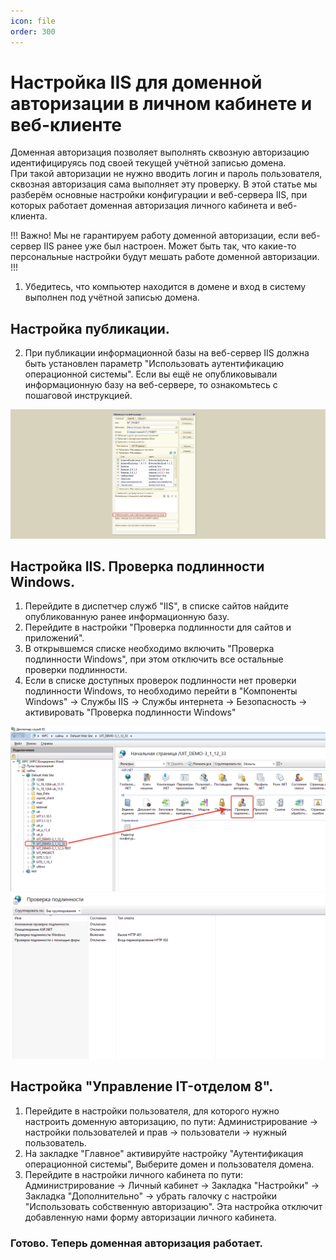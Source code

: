 ```yaml
---
icon: file 
order: 300
---
```


# Настройка IIS для доменной авторизации в личном кабинете и веб-клиенте
 
Доменная авторизация позволяет выполнять сквозную авторизацию идентифицируясь под своей текущей учётной записью домена.  
При такой авторизации не нужно вводить логин и пароль пользователя, сквозная авторизация сама выполняет эту проверку. В этой статье мы разберём основные настройки конфигурации и веб-сервера IIS, при которых работает доменная авторизация личного кабинета и веб-клиента.

!!!
Важно! Мы не гарантируем работу доменной авторизации, если веб-сервер IIS ранее уже был настроен. Может быть так, что какие-то персональные настройки будут мешать работе доменной авторизации.
!!!

1. Убедитесь, что компьютер находится в домене и вход в систему выполнен под учётной записью домена.

## Настройка публикации.

2. При публикации информационной базы на веб-сервер IIS должна быть установлен параметр "Использовать аутентификацию операционной системы". Если вы ещё не опубликовывали информационную базу на веб-сервере, то ознакомьтесь с пошаговой инструкцией.

![Публикация](static/01_Доменка.png)

## Настройка IIS. Проверка подлинности Windows.

1. Перейдите в диспетчер служб "IIS", в списке сайтов найдите опубликованную ранее информационную базу. 
2. Перейдите в настройки "Проверка подлинности для сайтов и приложений". 
3. В открывшемся списке необходимо включить "Проверка подлинности Windows", при этом отключить все остальные проверки подлинности. 
4. Если в списке доступных проверок подлинности нет проверки подлинности Windows, то необходимо перейти в "Компоненты Windows" -> Службы IIS -> Службы интернета -> Безопасность -> активировать "Проверка подлинности Windows"

![Публикация](static/02_Доменка.png)
![Публикация](static/03_Доменка.png)

## Настройка "Управление IT-отделом 8".

1. Перейдите в настройки пользователя, для которого нужно настроить доменную авторизацию, по пути: Администрирование -> настройки пользователей и прав -> пользователи -> нужный пользователь. 
2. На закладке "Главное" активируйте настройку "Аутентификация операционной системы", Выберите домен и пользователя домена. 
3. Перейдите в настройки личного кабинета по пути: Администрирование -> Личный кабинет -> Закладка "Настройки" -> Закладка "Дополнительно" -> убрать галочку с настройки "Использовать собственную авторизацию". Эта настройка отключит добавленную нами форму авторизации личного кабинета.

### Готово. Теперь доменная авторизация работает.